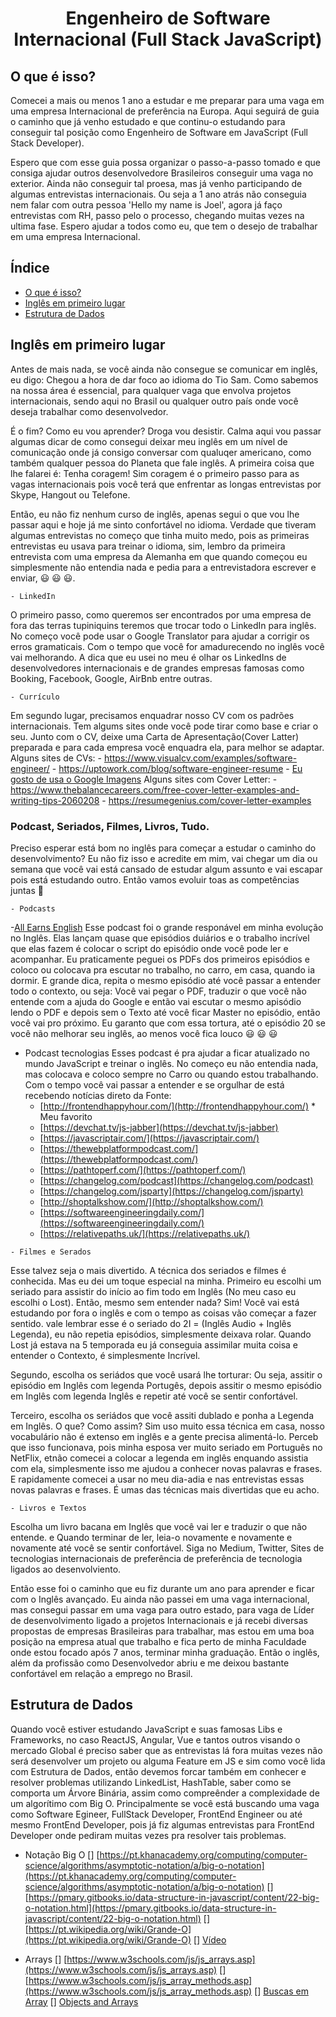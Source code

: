 <h1 align="center">Engenheiro de Software Internacional (Full Stack JavaScript)</h1>

## O que é isso?
Comecei a mais ou menos 1 ano a estudar e me preparar para uma vaga em uma empresa Internacional de preferência na Europa. Aqui seguirá de guia o caminho que já venho estudado e que continu-o estudando para conseguir tal posição como Engenheiro de Software em JavaScript (Full Stack Developer).

Espero que com esse guia possa organizar o passo-a-passo tomado e que consiga ajudar outros desenvolvedore Brasileiros conseguir uma vaga no exterior. Ainda não conseguir tal proesa, mas já venho participando de algumas entrevistas internacionais. Ou seja a 1 ano atrás não conseguia nem falar com outra pessoa 'Hello my name is Joel', agora já faço entrevistas com RH, passo pelo o processo, chegando muitas vezes na ultima fase. Espero ajudar a todos como eu, que tem o desejo de trabalhar em uma empresa Internacional.

## Índice
- [O que é isso?](#o-que-é-isso)
- [Inglês em primeiro lugar](#inglês-em-primeiro-lugar)
- [Estrutura de Dados](#estrutura-de-dados)

## Inglês em primeiro lugar
Antes de mais nada, se você ainda não consegue se comunicar em inglês, eu digo: Chegou a hora de dar foco ao idioma do Tio Sam. Como sabemos na nossa área é essencial, para qualquer vaga que envolva projetos internacionais, sendo aqui no Brasil ou qualquer outro país onde você deseja trabalhar como desenvolvedor.

É o fim? Como eu vou aprender? Droga vou desistir. Calma aqui vou passar algumas dicar de como consegui deixar meu inglês em um nível de comunicação onde já consigo conversar com qualuqer americano, como também qualquer pessoa do Planeta que fale inglês. A primeira coisa que lhe falarei é: Tenha coragem! Sim coragem é o primeiro passo para as vagas internacionais pois você terá que enfrentar as longas entrevistas por Skype, Hangout ou Telefone. 

Então, eu não fiz nenhum curso de inglês, apenas segui o que vou lhe passar aqui e hoje já me sinto confortável no idioma. Verdade que tiveram algumas entrevistas no começo que tinha muito medo, pois as primeiras entrevistas eu usava para treinar o idioma, sim, lembro da primeira entrevista com uma empresa da Alemanha em que quando começou eu simplesmente não entendia nada e pedia para a entrevistadora escrever e enviar, :smiley: :smiley: :smiley:.

    - LinkedIn
  O primeiro passo, como queremos ser encontrados por uma empresa de fora das terras tupiniquins teremos que trocar todo o LinkedIn para inglês. No começo você pode usar o Google Translator para ajudar a corrigir os erros gramaticais. Com o tempo que você for amadurecendo no inglês você vai melhorando. A dica que eu usei no meu é olhar os LinkedIns de desenvolvedores internacionais e de grandes empresas famosas como Booking, Facebook, Google, AirBnb entre outras.
  
    - Currículo
  Em segundo lugar, precisamos enquadrar nosso CV com os padrões internacionais. Tem algums sites onde você pode tirar como base e criar o seu. Junto com o CV, deixe uma Carta de Apresentação(Cover Latter) preparada e para cada empresa você enquadra ela, para melhor se adaptar.
  Alguns sites de CVs: 
    - https://www.visualcv.com/examples/software-engineer/
    - https://uptowork.com/blog/software-engineer-resume
    - [Eu gosto de usa o Google Imagens](https://www.google.com.br/search?q=resume+software+engineer&source=lnms&tbm=isch&sa=X&ved=0ahUKEwisqb_Nv-naAhVK7mMKHSznAOsQ_AUICigB&biw=1366&bih=662)
  Alguns sites com Cover Letter:
    - https://www.thebalancecareers.com/free-cover-letter-examples-and-writing-tips-2060208
    - https://resumegenius.com/cover-letter-examples

### Podcast, Seriados, Filmes, Livros, Tudo.
Preciso esperar está bom no inglês para começar a estudar o caminho do desenvolvimento? Eu não fiz isso e acredite em mim, vai chegar um dia ou semana que você vai está cansado de estudar algum assunto e vai escapar pois está estudando outro. Então vamos evoluir toas as competências juntas :running:

    - Podcasts
   -[All Earns English](https://www.allearsenglish.com/episodes/)
   Esse podcast foi o grande responável em minha evolução no Inglês. Elas lançam quase que episódios duiários e o trabalho incrível que elas fazem é colocar o script do episódio onde você pode ler e acompanhar.
    Eu praticamente peguei os PDFs dos primeiros episódios e coloco ou colocava pra escutar no trabalho, no carro, em casa, quando ia dormir. E grande dica, repita o mesmo episódio até você passar a entender todo o contexto, ou seja: Você vai pegar o PDF, traduzir o que você não entende com a ajuda do Google e então vai escutar o mesmo apisódio lendo o PDF e depois sem o Texto até você ficar Master no episódio, então você vai pro próximo. Eu garanto que com essa tortura, até o episódio 20 se você não melhorar seu inglês, ao menos você fica louco :smiley: :smiley: :smiley:
   - Podcast tecnologias
   Esses podcast é pra ajudar a ficar atualizado no mundo JavaScript e treinar o inglês. No começo eu não entendia nada, mas colocava e coloco sempre no Carro ou quando estou trabalhando. Com o tempo você vai passar a entender e se orgulhar de está recebendo notícias direto da Fonte:
     - [http://frontendhappyhour.com/](http://frontendhappyhour.com/) * Meu favorito
     - [https://devchat.tv/js-jabber](https://devchat.tv/js-jabber)
     - [https://javascriptair.com/](https://javascriptair.com/)
     - [https://thewebplatformpodcast.com/](https://thewebplatformpodcast.com/)
     - [https://pathtoperf.com/](https://pathtoperf.com/)
     - [https://changelog.com/podcast](https://changelog.com/podcast)
     - [https://changelog.com/jsparty](https://changelog.com/jsparty)
     - [http://shoptalkshow.com/](http://shoptalkshow.com/)
     - [https://softwareengineeringdaily.com/](https://softwareengineeringdaily.com/)
     - [https://relativepaths.uk/](https://relativepaths.uk/)
   
    - Filmes e Serados
   Esse talvez seja o mais divertido. A técnica dos seriados e filmes é conhecida. Mas eu dei um toque especial na minha.
   Primeiro eu escolhi um seriado para assistir do início ao fim todo em Inglês (No meu caso eu escolhi o Lost). Então, mesmo sem entender nada? Sim! Você vai está estudando por fora o inglês e com o tempo as coisas vão começar a fazer sentido. vale lembrar esse é o seriado do 2I = (Inglês Audio + Inglês Legenda), eu não repetia episódios, simplesmente deixava rolar. Quando Lost já estava na 5 temporada eu já conseguia assimilar muita coisa e entender o Contexto, é simplesmente Incrível.
  
   Segundo, escolha os seriádos que você usará lhe torturar: Ou seja, assitir o episódio em Inglês com legenda Portugês, depois assitir o mesmo episódio em Inglês com legenda Inglês e repetir até você se sentir confortável.
  
   Terceiro, escolha os seriádos que você assiti dublado e ponha a Legenda em Inglês. O que? Como assim? Sim uso muito essa técnica em casa, nosso vocabulário não é extenso em inglês e a gente precisa alimentá-lo. Perceb que isso funcionava, pois minha esposa ver muito seriado em Português no NetFlix, etnão comecei a colocar a legenda em inglês enquando assistia com ela, simplesmente isso me ajudou a conhecer novas palavras e frases. E rapidamente comecei a usar no meu dia-adia e nas entrevistas essas novas palavras e frases. É umas das técnicas mais divertidas que eu acho.

    - Livros e Textos
  Escolha um livro bacana em Inglês que você vai ler e traduzir o que não entende. e Quando terminar de ler, leia-o novamente e novamente e novamente até você se sentir confortável.
  Siga no Medium, Twitter, Sites de tecnologias internacionais de preferência de preferência de tecnologia ligados ao desenvolviento.

  Então esse foi o caminho que eu fiz durante um ano para aprender e ficar com o Inglês avançado. Eu ainda não passei em uma vaga internacional, mas consegui passar em uma vaga para outro estado, para vaga de Líder de desenvolvimento ligado a projetos Internacionais e já recebi diversas propostas de empresas Brasileiras para trabalhar, mas estou em uma boa posição na empresa atual que trabalho e fica perto de minha Faculdade onde estou focado após 7 anos, terminar minha graduação. Então o inglês, além da profissão como Desenvolvedor abriu e me deixou bastante confortável em relação a emprego no Brasil.


## Estrutura de Dados
  Quando você estiver estudando JavaScript e suas famosas Libs e Frameworks, no caso ReactJS, Angular, Vue e tantos outros visando o mercado Global é preciso saber que as entrevistas lá fora muitas vezes não será desenvolver um projeto ou alguma Feature em JS e sim como você lida com Estrutura de Dados, então devemos forcar também em conhecer e resolver problemas utilizando LinkedList, HashTable, saber como se comporta um Árvore Binária, assim como compreênder a complexidade de um algorítimo com Big O. Principalmente se você está buscando uma vaga como Software Egineer, FullStack Developer, FrontEnd Engineer ou até mesmo FrontEnd Developer, pois já fiz algumas entrevistas para FrontEnd Developer onde pediram muitas vezes pra resolver tais problemas.
  - Notação Big O
    [] [https://pt.khanacademy.org/computing/computer-science/algorithms/asymptotic-notation/a/big-o-notation](https://pt.khanacademy.org/computing/computer-science/algorithms/asymptotic-notation/a/big-o-notation)
    [] [https://pmary.gitbooks.io/data-structure-in-javascript/content/22-big-o-notation.html](https://pmary.gitbooks.io/data-structure-in-javascript/content/22-big-o-notation.html)
    [] [https://pt.wikipedia.org/wiki/Grande-O](https://pt.wikipedia.org/wiki/Grande-O)
    [] [Vídeo](https://www.youtube.com/watch?v=v4cd1O4zkGw)
    
  - Arrays
    [] [https://www.w3schools.com/js/js_arrays.asp](https://www.w3schools.com/js/js_arrays.asp)
    [] [https://www.w3schools.com/js/js_array_methods.asp](https://www.w3schools.com/js/js_array_methods.asp)
    [] [Buscas em Array](https://medium.com/@osuissa/javascript-buscas-em-arrays-parte-1-aff64d22174)
    [] [Objects and Arrays](https://eloquentjavascript.net/04_data.html)
